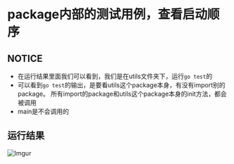 # package内部的测试用例，查看启动顺序

## NOTICE
 - 在运行结果里面我们可以看到，我们是在utils文件夹下，运行`go test`的
 - 可以看到`go test`的输出，是要看utils这个package本身，有没有import别的package。
 所有import的package和utils这个package本身的init方法，都会被调用
 - main是不会调用的

## 运行结果
![Imgur](https://i.imgur.com/vO5WIXc.png)